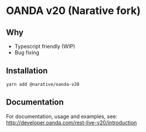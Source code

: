 # OANDA v20 (Narative fork)

## Why

- Typescript friendly (WIP)
- Bug fixing

## Installation

```shell
yarn add @narative/oanda-v20
```

## Documentation

For documentation, usage and examples, see: http://developer.oanda.com/rest-live-v20/introduction

